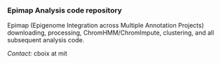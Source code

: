 ### Epimap Analysis code repository
Epimap (Epigenome Integration across Multiple Annotation Projects) downloading, processing, ChromHMM/ChromImpute, clustering, and all subsequent analysis code. 

*Contact:* cboix at mit
